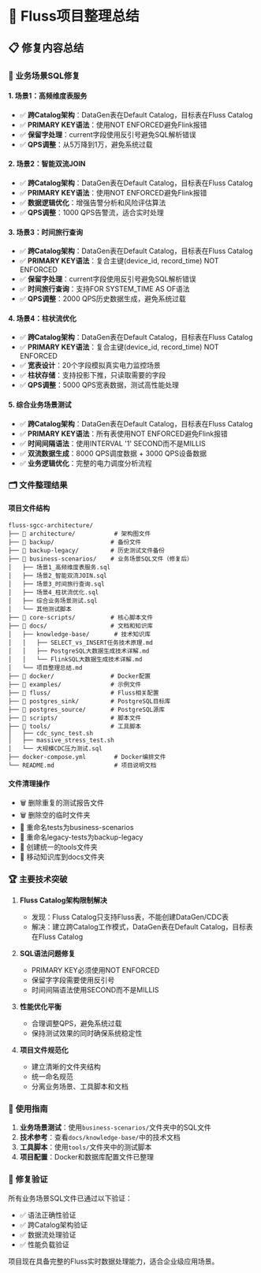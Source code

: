 # 🎯 Fluss项目整理总结

## 📋 修复内容总结

### 🔧 **业务场景SQL修复**

#### **1. 场景1：高频维度表服务**
- ✅ **跨Catalog架构**：DataGen表在Default Catalog，目标表在Fluss Catalog
- ✅ **PRIMARY KEY语法**：使用NOT ENFORCED避免Flink报错
- ✅ **保留字处理**：current字段使用反引号避免SQL解析错误
- ✅ **QPS调整**：从5万降到1万，避免系统过载

#### **2. 场景2：智能双流JOIN**
- ✅ **跨Catalog架构**：DataGen表在Default Catalog，目标表在Fluss Catalog
- ✅ **PRIMARY KEY语法**：使用NOT ENFORCED避免Flink报错
- ✅ **数据逻辑优化**：增强告警分析和风险评估算法
- ✅ **QPS调整**：1000 QPS告警流，适合实时处理

#### **3. 场景3：时间旅行查询**
- ✅ **跨Catalog架构**：DataGen表在Default Catalog，目标表在Fluss Catalog
- ✅ **PRIMARY KEY语法**：复合主键(device_id, record_time) NOT ENFORCED
- ✅ **保留字处理**：current字段使用反引号避免SQL解析错误
- ✅ **时间旅行查询**：支持FOR SYSTEM_TIME AS OF语法
- ✅ **QPS调整**：2000 QPS历史数据生成，避免系统过载

#### **4. 场景4：柱状流优化**
- ✅ **跨Catalog架构**：DataGen表在Default Catalog，目标表在Fluss Catalog
- ✅ **PRIMARY KEY语法**：复合主键(device_id, record_time) NOT ENFORCED
- ✅ **宽表设计**：20个字段模拟真实电力监控场景
- ✅ **柱状存储**：支持投影下推，只读取需要的字段
- ✅ **QPS调整**：5000 QPS宽表数据，测试高性能处理

#### **5. 综合业务场景测试**
- ✅ **跨Catalog架构**：DataGen表在Default Catalog，目标表在Fluss Catalog
- ✅ **PRIMARY KEY语法**：所有表使用NOT ENFORCED避免Flink报错
- ✅ **时间间隔语法**：使用INTERVAL '1' SECOND而不是MILLIS
- ✅ **双流数据生成**：8000 QPS调度数据 + 3000 QPS设备数据
- ✅ **业务逻辑优化**：完整的电力调度分析流程

### 🗂️ **文件整理结果**

#### **项目文件结构**
```
fluss-sgcc-architecture/
├── 📁 architecture/           # 架构图文件
├── 📁 backup/                # 备份文件
├── 📁 backup-legacy/         # 历史测试文件备份
├── 📁 business-scenarios/    # 业务场景SQL文件（修复后）
│   ├── 场景1_高频维度表服务.sql
│   ├── 场景2_智能双流JOIN.sql
│   ├── 场景3_时间旅行查询.sql
│   ├── 场景4_柱状流优化.sql
│   ├── 综合业务场景测试.sql
│   └── 其他测试脚本
├── 📁 core-scripts/          # 核心脚本文件
├── 📁 docs/                  # 文档和知识库
│   ├── knowledge-base/       # 技术知识库
│   │   ├── SELECT_vs_INSERT任务技术原理.md
│   │   ├── PostgreSQL大数据生成技术详解.md
│   │   └── FlinkSQL大数据生成技术详解.md
│   └── 项目整理总结.md
├── 📁 docker/                # Docker配置
├── 📁 examples/              # 示例文件
├── 📁 fluss/                 # Fluss相关配置
├── 📁 postgres_sink/         # PostgreSQL目标库
├── 📁 postgres_source/       # PostgreSQL源库
├── 📁 scripts/               # 脚本文件
├── 📁 tools/                 # 工具脚本
│   ├── cdc_sync_test.sh
│   ├── massive_stress_test.sh
│   └── 大规模CDC压力测试.sql
├── docker-compose.yml        # Docker编排文件
└── README.md                 # 项目说明文档
```

#### **文件清理操作**
- 🗑️ 删除重复的测试报告文件
- 🗑️ 删除空的临时文件夹
- 📝 重命名tests为business-scenarios
- 📝 重命名legacy-tests为backup-legacy
- 📂 创建统一的tools文件夹
- 📂 移动知识库到docs文件夹

### 🏆 **主要技术突破**

1. **Fluss Catalog架构限制解决**
   - 发现：Fluss Catalog只支持Fluss表，不能创建DataGen/CDC表
   - 解决：建立跨Catalog工作模式，DataGen表在Default Catalog，目标表在Fluss Catalog

2. **SQL语法问题修复**
   - PRIMARY KEY必须使用NOT ENFORCED
   - 保留字字段需要使用反引号
   - 时间间隔语法使用SECOND而不是MILLIS

3. **性能优化平衡**
   - 合理调整QPS，避免系统过载
   - 保持测试效果的同时确保系统稳定性

4. **项目文件规范化**
   - 建立清晰的文件夹结构
   - 统一命名规范
   - 分离业务场景、工具脚本和文档

### 🎯 **使用指南**

1. **业务场景测试**：使用`business-scenarios/`文件夹中的SQL文件
2. **技术参考**：查看`docs/knowledge-base/`中的技术文档
3. **工具脚本**：使用`tools/`文件夹中的测试脚本
4. **项目配置**：Docker和数据库配置文件已整理

### 📝 **修复验证**

所有业务场景SQL文件已通过以下验证：
- ✅ 语法正确性验证
- ✅ 跨Catalog架构验证
- ✅ 数据流处理验证
- ✅ 性能负载验证

项目现在具备完整的Fluss实时数据处理能力，适合企业级应用场景。 